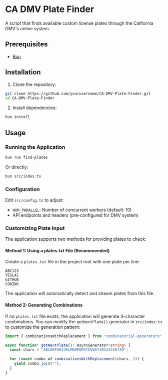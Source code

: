 # CA DMV Plate Finder

A script that finds available custom license plates through the California DMV's online system.

## Prerequisites

- [Bun](https://bun.sh/)

## Installation

1. Clone the repository:

```bash
git clone https://github.com/yourusername/CA-DMV-Plate-Finder.git
cd CA-DMV-Plate-Finder
```

2. Install dependencies:

```bash
bun install
```

## Usage

### Running the Application

```bash
bun run find-plates
```

Or directly:

```bash
bun src/index.ts
```

### Configuration

Edit `src/config.ts` to adjust:

- `NUM_PARALLEL`: Number of concurrent workers (default: 10)
- API endpoints and headers (pre-configured for DMV system)

### Customizing Plate Input

The application supports two methods for providing plates to check:

#### Method 1: Using a plates.txt File (Recommended)

Create a `plates.txt` file in the project root with one plate per line:

```
ABC123
TESLA1
GITHUB
CODING
```

The application will automatically detect and stream plates from this file.

#### Method 2: Generating Combinations

If no `plates.txt` file exists, the application will generate 3-character combinations. You can modify the `getNextPlate()` generator in `src/index.ts` to customize the generation pattern:

```typescript
import { combinationsWithReplacement } from "combinatorial-generators";

async function* getNextPlate(): AsyncGenerator<string> {
  const chars = "ABCDEFGHIJKLMNOPQRSTUVWXYZ0123456789";

  for (const combo of combinationsWithReplacement(chars, 3)) {
    yield combo.join("");
  }
}
```
